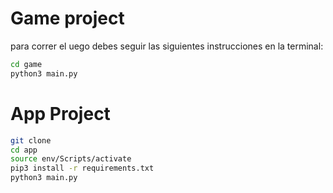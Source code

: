 # Game project

para correr el uego debes seguir las siguientes instrucciones en la terminal:

```sh
cd game 
python3 main.py
```
# App Project

```sh
git clone
cd app
source env/Scripts/activate
pip3 install -r requirements.txt
python3 main.py
```
